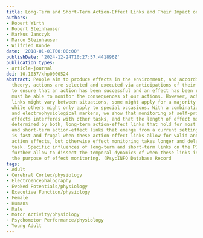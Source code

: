 ```yaml
---
title: Long-Term and Short-Term Action-Effect Links and Their Impact on Effect Monitoring
authors:
- Robert Wirth
- Robert Steinhauser
- Markus Janczyk
- Marco Steinhauser
- Wilfried Kunde
date: '2018-01-01T00:00:00'
publishDate: '2024-12-24T10:27:57.441896Z'
publication_types:
- article-journal
doi: 10.1037/xhp0000524
abstract: People aim to produce effects in the environment, and according to ideomotor
  theory, actions are selected and executed via anticipations of their effects. Further,
  to ensure that an action has been successful and an effect has been realized, we
  must be able to monitor the consequences of our actions. However, action-effect
  links might vary between situations, some might apply for a majority of situations,
  while others might only apply to special occasions. With a combination of behavioral
  and electrophysiological markers, we show that monitoring of self-produced action
  effects interferes with other tasks, and that the length of effect monitoring is
  determined by both, long-term action-effect links that hold for most situations,
  and short-term action-effect links that emerge from a current setting. Effect monitoring
  is fast and frugal when these action-effect links allow for valid anticipation of
  action effects, but otherwise effect monitoring takes longer and delays a subsequent
  task. Specific influences of long-term and short-term links on the P1/N1 and P3a
  further allow to dissect the temporal dynamics of when these links interact for
  the purpose of effect monitoring. (PsycINFO Database Record
tags:
- Adult
- Cerebral Cortex/physiology
- Electroencephalography
- Evoked Potentials/physiology
- Executive Function/physiology
- Female
- Humans
- Male
- Motor Activity/physiology
- Psychomotor Performance/physiology
- Young Adult
---
```

